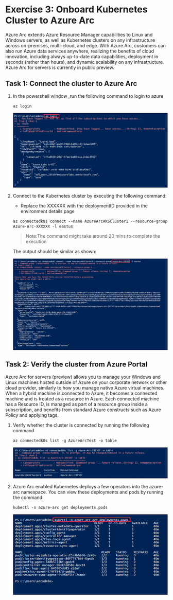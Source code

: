 # Exercise 3: Onboard Kubernetes Cluster to Azure Arc
Azure Arc extends Azure Resource Manager capabilities to Linux and Windows servers, as well as Kubernetes clusters on any infrastructure across on-premises, multi-cloud, and edge. With Azure Arc, customers can also run Azure data services anywhere, realizing the benefits of cloud innovation, including always up-to-date data capabilities, deployment in seconds (rather than hours), and dynamic scalability on any infrastructure. Azure Arc for servers is currently in public preview.

## Task 1: Connect the cluster to Azure Arc
1. In the powershell window ,run the following command to login to azure
    
   ```
   az login
   ```
   ![](./images/azure-arc-04.png) 

2. Connect to the Kubernetes cluster by executing the following command:
   - Replace the XXXXXX with the deploymentID provided in the environment details page
   
   ```
   az connectedk8s connect --name AzureArcAKSCluster1 --resource-group Azure-Arc-XXXXXX -l eastus
   ```
   > Note:The command might take around 20 mins to complete the execution
   
   The output should be similar as shown:
   
   ![](./images/azure-arc-05.png) 

## Task 2: Verify the cluster from Azure Portal
Azure Arc for servers (preview) allows you to manage your Windows and Linux machines hosted outside of Azure on your corporate network or other cloud provider, similarly to how you manage native Azure virtual machines. When a hybrid machine is connected to Azure, it becomes a connected machine and is treated as a resource in Azure. Each connected machine has a Resource ID, is managed as part of a resource group inside a subscription, and benefits from standard Azure constructs such as Azure Policy and applying tags.

1. Verify whether the cluster is connected by running the following command
   
   ```
   az connectedk8s list -g AzureArcTest -o table  
   ```
   ![](./images/azure-arc-06.png)

2. Azure Arc enabled Kubernetes deploys a few operators into the azure-arc namespace. You can view these deployments and pods by running the command:
   
   ```
   kubectl -n azure-arc get deployments,pods
   ```
   ![](./images/azure-arc-07.png) 
